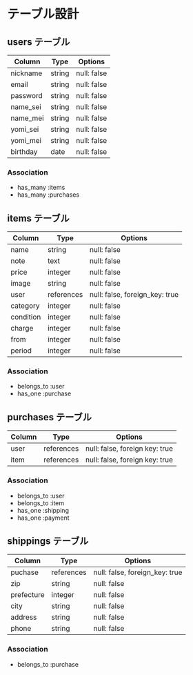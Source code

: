 # テーブル設計

## users テーブル

| Column   | Type   | Options     |
| -------- | ------ | ----------- |
| nickname | string | null: false |
| email    | string | null: false |
| password | string | null: false |
| name_sei | string | null: false |
| name_mei | string | null: false |
| yomi_sei | string | null: false |
| yomi_mei | string | null: false |
| birthday | date   | null: false |

### Association

- has_many :items
- has_many :purchases

## items テーブル

| Column    | Type       | Options                        |
| --------- | ---------- | ------------------------------ |
| name      | string     | null: false                    |
| note      | text       | null: false                    |
| price     | integer    | null: false                    |
| image     | string     | null: false                    |
| user      | references | null: false, foreign_key: true |
| category  | integer    | null: false                    |
| condition | integer    | null: false                    |
| charge    | integer    | null: false                    |
| from      | integer    | null: false                    |
| period    | integer    | null: false                    |


### Association

- belongs_to :user
- has_one :purchase


## purchases テーブル

| Column    | Type       | Options                        |
| --------- | ---------- | ------------------------------ |
| user      | references | null: false, foreign key: true |
| item      | references | null: false, foreign key: true |


### Association

- belongs_to :user
- belongs_to :item
- has_one :shipping
- has_one :payment


## shippings テーブル

| Column     | Type       | Options                        |
| ---------- | ---------- | ------------------------------ |
| puchase    | references | null: false, foreign_key: true |
| zip        | string     | null: false                    |
| prefecture | integer    | null: false                    |
| city       | string     | null: false                    |
| address    | string     | null: false                    |
| phone      | string     | null: false                    |


### Association

- belongs_to :purchase



